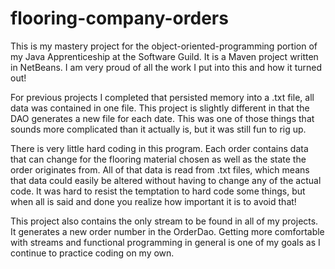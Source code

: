 # flooring-company-orders

This is my mastery project for the object-oriented-programming portion of my Java Apprenticeship at the Software Guild. 
It is a Maven project written in NetBeans. I am very proud of all the work I put into this and how it turned out!

For previous projects I completed that persisted memory into a .txt file, all data was contained in one file. This project 
is slightly different in that the DAO generates a new file for each date. This was one of those things that sounds more
complicated than it actually is, but it was still fun to rig up.

There is very little hard coding in this program. Each order contains data that can change
for the flooring material chosen as well as the state the order originates from. All of that data is read from .txt files, which
means that data could easily be altered without having to change any of the actual code. It was hard to resist the temptation
to hard code some things, but when all is said and done you realize how important it is to avoid that!

This project also contains the only stream to be found in all of my projects. It generates a new order number in the OrderDao.
Getting more comfortable with streams and functional programming in general is one of my goals as I continue to practice
coding on my own.
